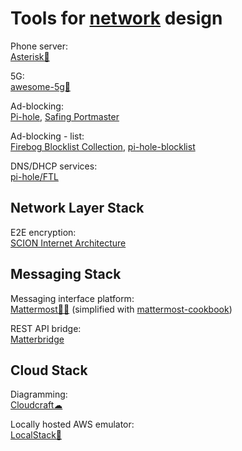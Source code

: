 
# Tools for [network](https://trendless.tech/networks/) design

Phone server:  
[Asterisk💾](https://www.asterisk.org/)

5G:  
[awesome-5g💩](https://github.com/calee0219/awesome-5g)

Ad-blocking:  
[Pi-hole](https://pi-hole.net/),
[Safing Portmaster](https://safing.io/)

Ad-blocking - list:  
[Firebog Blocklist Collection](https://firebog.net/),
[pi-hole-blocklist](https://github.com/zangadoprojets/pi-hole-blocklist)

DNS/DHCP services:  
[pi-hole/FTL](https://github.com/pi-hole/FTL)

## Network Layer Stack

E2E encryption:  
[SCION Internet Architecture](https://scion-architecture.net/)

## Messaging Stack

Messaging interface platform:  
[Mattermost💾🤖](https://mattermost.com/) (simplified with [mattermost-cookbook](https://github.com/ist-dsi/mattermost-cookbook))

REST API bridge:  
[Matterbridge](https://mattermost.com/marketplace/matterbridge/)

## Cloud Stack

Diagramming:  
[Cloudcraft☁](https://www.cloudcraft.co/)

Locally hosted AWS emulator:  
[LocalStack💾](https://localstack.cloud/)
